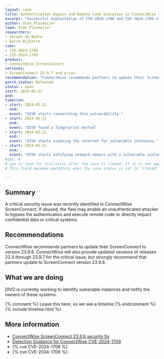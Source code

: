 ```yaml
---
layout: case
title: Authentication Bypass and Remote Code Execution in ConnectWise ScreenConnect
excerpt: "Successful exploitation of CVE-2024-1708 and CVE-2024-1709 allows an unauthenticated attacker to bypass the authentication and execute remote code or directly impact confidential data or critical systems."
author: Stan Plasmeijer
lead: Stan Plasmeijer
researchers:
- Jeroen de Baare
- Barre Dijkstra
cves:
- CVE-2024-1708
- CVE-2024-1709
product: 
- ConnectWise ScreenConnect
versions: 
- ScreenConnect 23.9.7 and prior.
recommendation: "ConnectWise recommends partners to update their ScreenConnect to version 23.9.8."
patch_status: Released
status : open
start: 2024-02-21
end: 
timeline:
- start: 2024-02-21
  end:
  event: "DIVD starts researching this vulnerability."
- start: 2024-02-21
  end:
  event: "DIVD found a fingerprint method"
- start: 2024-02-21
  end:
  event: "DIVD starts scanning the internet for vulnerable instances."
- start: 2024-02-21
  end:
  event: "DIVD starts notifying network owners with a vulnerable instances in their networks."
#ips: 0
# ips is used for statistics after the case is closed. If it is not applicable, you can set IPs to n/a (e.g. stolen credentials)
# This field becomes mandatory when the case status is set to 'Closed'

---
```

## Summary

A critical security issue was recently identified in ConnectWise ScreenConnect. If abused, the flaw may enable an unauthenticated attacker to bypass the authentication and execute remote code or directly impact confidential data or critical systems.

## Recommendations

ConnectWise recommends partners to update their ScreenConnect to version 23.9.8. ConnectWise will also provide updated versions of releases 22.4 through 23.9.7 for the critical issue, but strongly recommend that partners update to ScreenConnect version 23.9.8. 

## What we are doing

DIVD is currently working to identify vulnerable instances and notify the owners of these systems. 

{% comment %}  Leave this here, so we see a timeline {% endcomment %}
{% include timeline.html %}

## More information
* [ConnectWise ScreenConnect 23.9.8 security fix](https://www.connectwise.com/company/trust/security-bulletins/connectwise-screenconnect-23.9.8)
* [Detection Guidance for ConnectWise CVE-2024-1709](https://www.huntress.com/blog/detection-guidance-for-connectwise-cwe-288-2)
* {% cve CVE-2024-1708 %}
* {% cve CVE-2024-1709 %}
